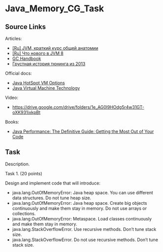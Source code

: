 # Java_Memory_CG_Task

## Source Links

Articles:

* <a href="https://www.youtube.com/watch?v=JbLClSMRK_I">[Ru] JVM, краткий курс общей анатомии</a>
* <a href="https://www.youtube.com/watch?v=EMXflWb9Z5w">[Ru] Что нового в JVM 8</a>
* <a href="https://plumbr.eu/java-garbage-collection-handbook">GC Handbook</a>
* <a href="https://habrahabr.ru/company/luxoft/blog/174231/">Грустная история тюнинга из 2013</a>

Official docs:

* <a href="http://www.oracle.com/technetwork/articles/java/vmoptions-jsp-140102.html">Java HotSpot VM Options</a>
* <a href="https://docs.oracle.com/javase/8/docs/technotes/guides/vm/">Java Virtual Machine Technology </a>

Video:

* <a href="https://drive.google.com/drive/folders/1e_AG0l9HOdg5r4w31GT-oXK931ixkpBt">https://drive.google.com/drive/folders/1e_AG0l9HOdg5r4w31GT-oXK931ixkpBt</a>

Books:

* <a href="https://www.amazon.com/Java-Performance-Definitive-Guide-Getting/dp/1449358454">Java Performance: The Definitive Guide: Getting the Most Out of Your Code</a>

## Task

Description.

Task 1. (20 points)

Design and implement code that will introduce:

* java.lang.OutOfMemoryError: Java heap space. You can use different data structures. Do not tune heap size.
* java.lang.OutOfMemoryError: Java heap space. Create big objects continuously and make them stay in memory. Do not use arrays or collections.
* java.lang.OutOfMemoryError: Metaspace. Load classes continuously and make them stay in memory.
* java.lang.StackOverflowError. Use recursive methods. Don’t tune stack size.
* java.lang.StackOverflowError. Do not use recursive methods. Don’t tune stack size.
